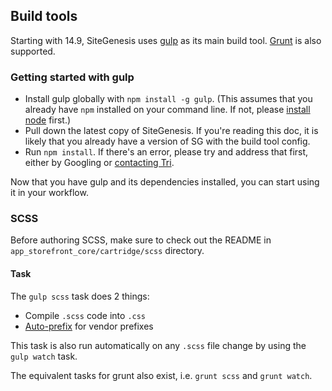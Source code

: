 ## Build tools
Starting with 14.9, SiteGenesis uses [gulp](http://gulpjs.com) as its main build tool. [Grunt](http://gruntjs.com) is also supported.

### Getting started with gulp
- Install gulp globally with `npm install -g gulp`. (This assumes that you already have `npm` installed on your command line. If not, please [install node](http://nodejs.org/download/) first.)
- Pull down the latest copy of SiteGenesis. If you're reading this doc, it is likely that you already have a version of SG with the build tool config.
- Run `npm install`. If there's an error, please try and address that first, either by Googling or [contacting Tri](mailto:tnguyen@demandware.com).

Now that you have gulp and its dependencies installed, you can start using it in your workflow.

### SCSS
Before authoring SCSS, make sure to check out the README in `app_storefront_core/cartridge/scss` directory.

#### Task
The `gulp scss` task does 2 things:
- Compile `.scss` code into `.css`
- [Auto-prefix](https://github.com/ai/autoprefixer) for vendor prefixes

This task is also run automatically on any `.scss` file change by using the `gulp watch` task.

The equivalent tasks for grunt also exist, i.e. `grunt scss` and `grunt watch`.